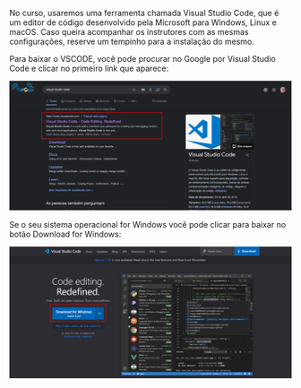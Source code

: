 No curso, usaremos uma ferramenta chamada Visual Studio Code, que é um editor de código desenvolvido pela Microsoft para Windows, Linux e macOS. Caso queira acompanhar os instrutores com as mesmas configurações, reserve um tempinho para a instalação do mesmo.

Para baixar o VSCODE, você pode procurar no Google por Visual Studio Code e clicar no primeiro link que aparece:

![Texto alternativo](imagens/aula1-img1.webp)

Se o seu sistema operacional for Windows você pode clicar para baixar no botão Download for Windows:

![Texto alternativo](imagens/aula1-img2.webp)
